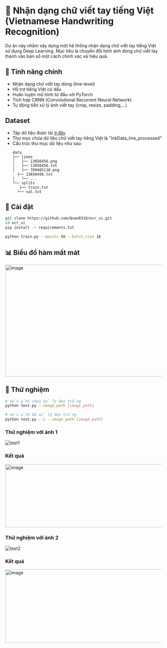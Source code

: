 # 📝 Nhận dạng chữ viết tay tiếng Việt (Vietnamese Handwriting Recognition)

Dự án này nhằm xây dựng một hệ thống nhận dạng chữ viết tay tiếng Việt sử dụng Deep Learning. Mục tiêu là chuyển đổi hình ảnh dòng chữ viết tay thành văn bản số một cách chính xác và hiệu quả.

## 🚀 Tính năng chính

- Nhận dạng chữ viết tay dòng (line-level)
- Hỗ trợ tiếng Việt có dấu
- Huấn luyện mô hình từ đầu với PyTorch
- Tích hợp CRNN (Convolutional Recurrent Neural Network)
- Tự động tiền xử lý ảnh viết tay (crop, resize, padding,...)

## Dataset
- Tập dữ liệu được tải [ở đây](https://drive.google.com/file/d/1-hAGX91o45NA4nv1XUYw5pMw4jMmhsh5/view)
- Thư mục chứa dữ liệu chữ viết tay tiếng Việt là "InkData_line_processed"
- Cấu trúc thư mục dữ liệu như sau:
    ```
  data
  ├── lines
  │   ├── 13656456.png  
  │   ├── 13656456.txt
  │   ├── 789465116.png
      ├── 13656456.txt
  │   └── ...
  └── splits
      ├── train.txt  
      └── val.txt
  ```
## 🔧 Cài đặt

```bash
git clone https://github.com/Quan0310/ocr_vi.git
cd ocr_vi
pip install -r requirements.txt

python train.py --epochs 50 --batch_size 16

```

## 📊 Biểu đồ hàm mất mát 
<img width="654" height="360" alt="image" src="https://github.com/user-attachments/assets/ec23956f-4732-423a-aa63-a7382a31f9cb" />

## 🧪 Thử nghiệm
```bash
# nếu ảnh chưa xử lý đen trắng
python test.py --image_path [image_path]
```
```bash
# nếu ảnh đã xử lý đen trắng
python test.py --i --image_path [image_path]
```
### Thử nghiệm với ảnh 1
![test1](https://github.com/user-attachments/assets/7c4ef906-a92a-467d-a02e-a2381e0921b5) 
### Kết quả
<img width="701" height="203" alt="image" src="https://github.com/user-attachments/assets/98f4b7ae-18f1-4cff-ad25-fb6097123d67" />

### Thử nghiệm với ảnh 2
![test2](https://github.com/user-attachments/assets/834fd0bb-9dd2-44dd-a046-dac069719573)
### Kết quả
<img width="574" height="236" alt="image" src="https://github.com/user-attachments/assets/dc30e679-72d3-4dd4-b7e1-f20f649e4117" />
